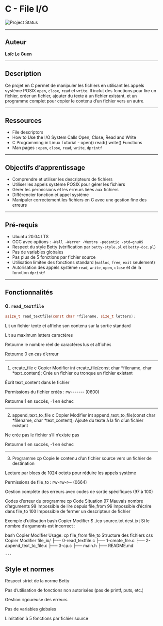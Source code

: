 # C - File I/O

![Project Status](https://img.shields.io/badge/status-97.5%25-green)

---

## Auteur

**Loïc Le Guen**

---

## Description

Ce projet en C permet de manipuler les fichiers en utilisant les appels système POSIX `open`, `close`, `read` et `write`. Il inclut des fonctions pour lire un fichier, créer un fichier, ajouter du texte à un fichier existant, et un programme complet pour copier le contenu d’un fichier vers un autre.

---

## Ressources

- File descriptors  
- How to Use the I/O System Calls Open, Close, Read and Write  
- C Programming in Linux Tutorial - open() read() write() Functions  
- Man pages : `open`, `close`, `read`, `write`, `dprintf`

---

## Objectifs d’apprentissage

- Comprendre et utiliser les descripteurs de fichiers  
- Utiliser les appels système POSIX pour gérer les fichiers  
- Gérer les permissions et les erreurs liées aux fichiers  
- Différencier fonction et appel système  
- Manipuler correctement les fichiers en C avec une gestion fine des erreurs

---

## Pré-requis

- Ubuntu 20.04 LTS  
- GCC avec options : `-Wall -Werror -Wextra -pedantic -std=gnu89`  
- Respect du style Betty (vérification par `betty-style.pl` et `betty-doc.pl`)  
- Pas de variables globales  
- Pas plus de 5 fonctions par fichier source  
- Utilisation limitée des fonctions standard (`malloc`, `free`, `exit` seulement)  
- Autorisation des appels système `read`, `write`, `open`, `close` et de la fonction `dprintf`

---

## Fonctionnalités

### 0. `read_textfile`

```c
ssize_t read_textfile(const char *filename, size_t letters);
```
Lit un fichier texte et affiche son contenu sur la sortie standard

Lit au maximum letters caractères

Retourne le nombre réel de caractères lus et affichés

Retourne 0 en cas d’erreur

---

1. create_file
c
Copier
Modifier
int create_file(const char *filename, char *text_content);
Crée un fichier ou tronque un fichier existant

Écrit text_content dans le fichier

Permissions du fichier créés : rw------- (0600)

Retourne 1 en succès, -1 en échec

---

2. append_text_to_file
c
Copier
Modifier
int append_text_to_file(const char *filename, char *text_content);
Ajoute du texte à la fin d’un fichier existant

Ne crée pas le fichier s’il n’existe pas

Retourne 1 en succès, -1 en échec

---

3. Programme cp
Copie le contenu d’un fichier source vers un fichier de destination

Lecture par blocs de 1024 octets pour réduire les appels système

Permissions de file_to : rw-rw-r-- (0664)

Gestion complète des erreurs avec codes de sortie spécifiques (97 à 100)

Codes d’erreur du programme cp
Code	Situation
97	Mauvais nombre d’arguments
98	Impossible de lire depuis file_from
99	Impossible d’écrire dans file_to
100	Impossible de fermer un descripteur de fichier

Exemple d’utilisation
bash
Copier
Modifier
$ ./cp source.txt dest.txt
Si le nombre d’arguments est incorrect :

bash
Copier
Modifier
Usage: cp file_from file_to
Structure des fichiers
css
Copier
Modifier
file_io/
    ├── 0-read_textfile.c
    ├── 1-create_file.c
    ├── 2-append_text_to_file.c
    ├── 3-cp.c
    ├── main.h
    ├── README.md

    ---

## Style et normes

Respect strict de la norme Betty

Pas d’utilisation de fonctions non autorisées (pas de printf, puts, etc.)

Gestion rigoureuse des erreurs

Pas de variables globales

Limitation à 5 fonctions par fichier source

